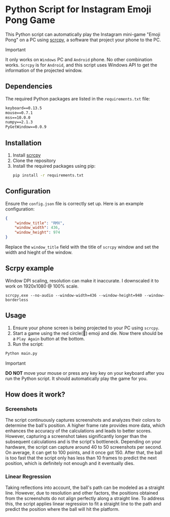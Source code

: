 # Python Script for Instagram Emoji Pong Game

This Python script can automatically play the Instagram mini-game "Emoji Pong" on a PC using [scrcpy](https://github.com/Genymobile/scrcpy), a software that project your phone to the PC.

> [!IMPORTANT]  
> It only works on `Windows` PC and `Android` phone. No other combination works. `Scrcpy` is for `Android`, and this script uses Windows API to get the information of the projected window.
## Dependencies

The required Python packages are listed in the `requirements.txt` file:

```txt
keyboard==0.13.5
mouse==0.7.1
mss==10.0.0
numpy==2.1.3
PyGetWindow==0.0.9
```

## Installation
1. Install [scrcpy](https://github.com/Genymobile/scrcpy)
1. Clone the repository
2. Install the required packages using pip:
   ```bash
   pip install -r requirements.txt
   ```

## Configuration
Ensure the `config.json` file is correctly set up. Here is an example configuration:

```json
{
    "window_title": "RMX",
    "window_width": 436,
    "window_height": 974
}
```
Replace the `window_title` field with the title of `scrcpy` window and set the width and hieght of the window.

## Scrpy example
Window DPI scaling, resolution can make it inaccurate. I downscaled it to work on 1920x1080 @ 100% scale.

```
scrcpy.exe --no-audio --window-width=436 --window-height=940 --window-borderless
```

## Usage
1. Ensure your phone screen is being projected to your PC using `scrcpy`.
2. Start a game using the red circle(🔴) emoji and die. Now there should be a `Play Again` button at the bottom.
3. Run the script:
```bash
Python main.py
```
>[!IMPORTANT]  
> **DO NOT** move your mouse or press any key key on your keyboard after you run the Python script. It should automatically play the game for you.
   
## How does it work?
### Screenshots
The script continuously captures screenshots and analyzes their colors to determine the ball's position. A higher frame rate provides more data, which enhances the accuracy of the calculations and leads to better scores. However, capturing a screenshot takes significantly longer than the subsequent calculations and is the script's bottleneck. Depending on your hardware, the script can capture around 40 to 50 screenshots per second. On average, it can get to 100 points, and it once got 150. After that, the ball is too fast that the script only has less than 10 frames to predict the next position, which is definitely not enough and it eventually dies.
### Linear Regression
Taking reflections into account, the ball's path can be modeled as a straight line. However, due to resolution and other factors, the positions obtained from the screenshots do not align perfectly along a straight line. To address this, the script applies linear regression to fit a straight line to the path and predict the position where the ball will hit the platform.
